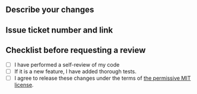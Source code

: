 ## Describe your changes

## Issue ticket number and link

## Checklist before requesting a review
- [ ] I have performed a self-review of my code
- [ ] If it is a new feature, I have added thorough tests.
- [ ] I agree to release these changes under the terms of [the permissive MIT license](https://github.com/andrew-johnson-4/LSTS/blob/main/LICENSE).
